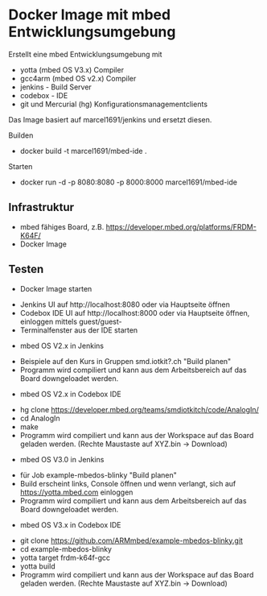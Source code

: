 Docker Image mit mbed Entwicklungsumgebung
==========================================

Erstellt eine mbed Entwicklungsumgebung mit
* yotta (mbed OS V3.x) Compiler 
* gcc4arm (mbed OS v2.x) Compiler
* jenkins - Build Server
* codebox - IDE 
* git und Mercurial (hg) Konfigurationsmanagementclients

Das Image basiert auf marcel1691/jenkins und ersetzt diesen.

Builden
* docker build -t marcel1691/mbed-ide .

Starten
* docker run -d -p 8080:8080 -p 8000:8000 marcel1691/mbed-ide

Infrastruktur
-------------
* mbed fähiges Board, z.B. https://developer.mbed.org/platforms/FRDM-K64F/
* Docker Image

Testen
------
- Docker Image starten 
 * Jenkins UI auf http://localhost:8080 oder via Hauptseite öffnen
 * Codebox IDE UI auf http://localhost:8000 oder via Hauptseite öffnen, einloggen mittels guest/guest-
 * Terminalfenster aus der IDE starten
- mbed OS V2.x in Jenkins
 * Beispiele auf den Kurs in Gruppen smd.iotkit?.ch "Build planen"
 * Programm wird compiliert und kann aus dem Arbeitsbereich auf das Board downgeloadet werden. 
- mbed OS V2.x in Codebox IDE
 * hg clone https://developer.mbed.org/teams/smdiotkitch/code/AnalogIn/			
 * cd AnalogIn
 * make
 * Programm wird compiliert und kann aus der Workspace auf das Board geladen werden. (Rechte Maustaste auf XYZ.bin -> Download) 
- mbed OS V3.0 in Jenkins
 * für Job example-mbedos-blinky "Build planen"
 * Build erscheint links, Console öffnen und wenn verlangt, sich auf https://yotta.mbed.com einloggen
 * Programm wird compiliert und kann aus dem Arbeitsbereich auf das Board downgeloadet werden. 
- mbed OS V3.x in Codebox IDE
 * git clone https://github.com/ARMmbed/example-mbedos-blinky.git
 * cd example-mbedos-blinky 
 * yotta target frdm-k64f-gcc
 * yotta build 
 * Programm wird compiliert und kann aus der Workspace auf das Board geladen werden. (Rechte Maustaste auf XYZ.bin -> Download) 


 
